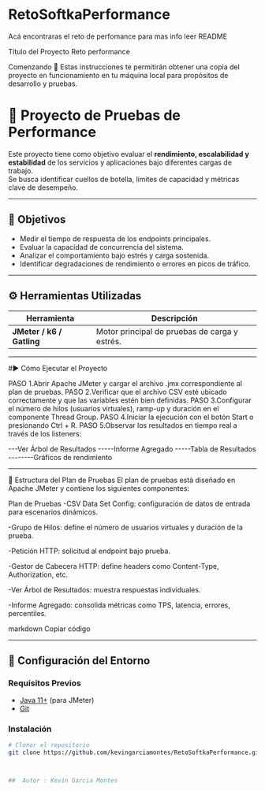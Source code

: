 # RetoSoftkaPerformance
Acá encontraras el reto de perfomance para mas info leer README


Título del Proyecto
Reto performance 

Comenzando 🚀
Estas instrucciones te permitirán obtener una copia del proyecto en funcionamiento en tu máquina local para propósitos de desarrollo y pruebas.

# 🚀 Proyecto de Pruebas de Performance

Este proyecto tiene como objetivo evaluar el **rendimiento, escalabilidad y estabilidad** de los servicios y aplicaciones bajo diferentes cargas de trabajo.  
Se busca identificar cuellos de botella, límites de capacidad y métricas clave de desempeño.

---

## 🧩 Objetivos

- Medir el tiempo de respuesta de los endpoints principales.
- Evaluar la capacidad de concurrencia del sistema.
- Analizar el comportamiento bajo estrés y carga sostenida.
- Identificar degradaciones de rendimiento o errores en picos de tráfico.

---

## ⚙️ Herramientas Utilizadas

| Herramienta | Descripción |
|--------------|-------------|
| **JMeter / k6 / Gatling** | Motor principal de pruebas de carga y estrés. |


---

#▶️ Cómo Ejecutar el Proyecto

PASO 1.Abrir Apache JMeter y cargar el archivo .jmx correspondiente al plan de pruebas.
PASO 2.Verificar que el archivo CSV esté ubicado correctamente y que las variables estén bien definidas.
PASO 3.Configurar el número de hilos (usuarios virtuales), ramp-up y duración en el componente Thread Group.
PASO 4.Iniciar la ejecución con el botón Start o presionando Ctrl + R.
PASO 5.Observar los resultados en tiempo real a través de los listeners:


---Ver Árbol de Resultados
-----Informe Agregado
-----Tabla de Resultados
--------Gráficos de rendimiento

---



🧪 Estructura del Plan de Pruebas
El plan de pruebas está diseñado en Apache JMeter y contiene los siguientes componentes:

Plan de Pruebas
-CSV Data Set Config: configuración de datos de entrada para escenarios dinámicos.

-Grupo de Hilos: define el número de usuarios virtuales y duración de la prueba.

-Petición HTTP: solicitud al endpoint bajo prueba.

-Gestor de Cabecera HTTP: define headers como Content-Type, Authorization, etc.

-Ver Árbol de Resultados: muestra respuestas individuales.

-Informe Agregado: consolida métricas como TPS, latencia, errores, percentiles.

markdown
Copiar código

---

## 🧰 Configuración del Entorno

### Requisitos Previos
- [Java 11+](https://adoptium.net/) (para JMeter)
- [Git](https://git-scm.com/)

### Instalación

```bash
# Clonar el repositorio
git clone https://github.com/kevingarciamontes/RetoSoftkaPerformance.git



##  Autor : Kevin Garcia Montes


